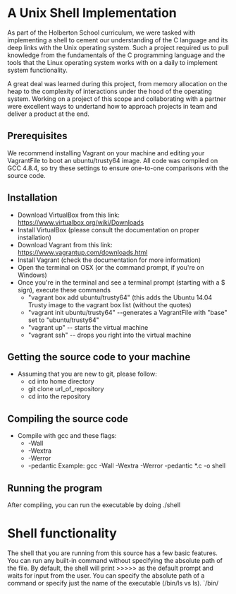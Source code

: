 # A Unix Shell Implementation
As part of the Holberton School curriculum, we were tasked with implementing a shell to cement our understanding of the C language and its deep links with the Unix operating system. Such a project required us to pull knowledge from the fundamentals of the C programming language and the tools that the Linux operating system works with on a daily to implement system functionality.

A great deal was learned during this project, from memory allocation on the heap to the complexity of interactions under the hood of the operating system. Working on a project of this scope and collaborating with a partner were excellent ways to undertand how to approach projects in team and deliver a product at the end.

## Prerequisites
We recommend installing Vagrant on your machine and editing your VagrantFile to boot an ubuntu/trusty64 image. All code was compiled on GCC 4.8.4, so try these settings to ensure one-to-one comparisons with the source code.

## Installation
* Download VirtualBox from this link: https://www.virtualbox.org/wiki/Downloads
* Install VirtualBox (please consult the documentation on proper installation)
* Download Vagrant from this link: https://www.vagrantup.com/downloads.html
* Install Vagrant (check the documentation for more information)
* Open the terminal on OSX (or the command prompt, if you're on Windows)
* Once you're in the terminal and see a terminal prompt (starting with a $ sign), execute these commands
	* "vagrant box add ubuntu/trusty64" (this adds the Ubuntu 14.04 Trusty image to the vagrant box list (without the quotes)
	* "vagrant init ubuntu/trusty64" --generates a VagrantFile with "base" set to "ubuntu/trusty64"
	* "vagrant up" -- starts the virtual machine
	* "vagrant ssh" -- drops you right into the virtual machine

## Getting the source code to your machine
* Assuming that you are new to git, please follow:
	* cd into home directory
	* git clone url\_of\_repository
	* cd into the repository

## Compiling the source code
* Compile with gcc and these flags:
	* -Wall
	* -Wextra
	* -Werror
	* -pedantic
Example: gcc -Wall -Wextra -Werror -pedantic \*.c -o shell

## Running the program
After compiling, you can run the executable by doing ./shell

# Shell functionality
The shell that you are running from this source has a few basic features. You can run any built-in command without specifying the absolute path of the file. By default, the shell will print >>>>> as the default prompt and waits for input from the user. You can specify the absolute path of a command or specify just the name of the executable (/bin/ls vs ls). `/bin/

